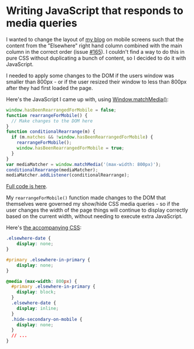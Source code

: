 # Writing JavaScript that responds to media queries

I wanted to change the layout of [my blog](https://simonwillison.net/) on mobile screens such that the content from the "Elsewhere" right hand column combined with the main column in the correct order (issue [#165](https://github.com/simonw/simonwillisonblog/issues/165)). I couldn't find a way to do this in pure CSS without duplicating a bunch of content, so I decided to do it with JavaScript.

I needed to apply some changes to the DOM if the users window was smaller than 800px - or if the user resized their window to less than 800px after they had first loaded the page.

Here's the JavaScript I came up with, using [Window.matchMedia()](https://developer.mozilla.org/en-US/docs/Web/API/Window/matchMedia):
```javascript
window.hasBeenRearrangedForMobile = false;
function rearrangeForMobile() {
  // Make changes to the DOM here
}
function conditionalRearrange(m) {
  if (m.matches && !window.hasBeenRearrangedForMobile) {
    rearrangeForMobile();
    window.hasBeenRearrangedForMobile = true;
  }
}
var mediaMatcher = window.matchMedia('(max-width: 800px)');
conditionalRearrange(mediaMatcher);
mediaMatcher.addListener(conditionalRearrange);
```
[Full code is here](https://github.com/simonw/simonwillisonblog/blob/13c287336675e3b4f8e3f3d0f4fdeff738e87ad0/templates/homepage.html#L45-L88).

My `rearrangeForMobile()` function made changes to the DOM that themselves were governed my show/hide CSS media queries - so if the user changes the width of the page things will continue to display correctly based on the current width, without needing to execute extra JavaScript.

Here's [the accompanying CSS](https://github.com/simonw/simonwillisonblog/blob/13c287336675e3b4f8e3f3d0f4fdeff738e87ad0/static/css/all.css#L795-L812):

```css
.elsewhere-date {
    display: none;
}

#primary .elsewhere-in-primary {
    display: none;
}

@media (max-width: 800px) {
  #primary .elsewhere-in-primary {
    display: block;
  }
  .elsewhere-date {
    display: inline;
  }
  .hide-secondary-on-mobile {
    display: none;
  }
  // ...
}
```
